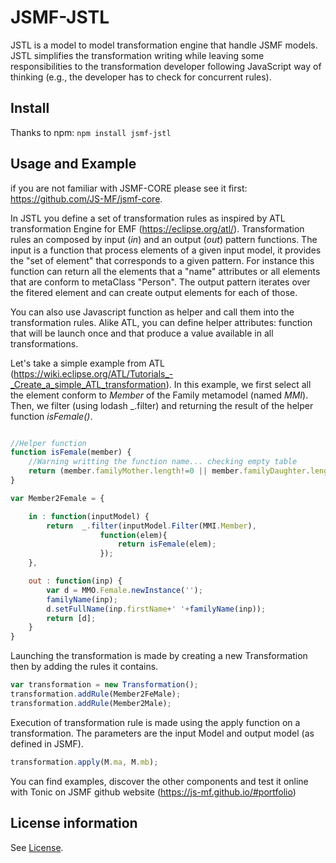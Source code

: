 # JSMF-JSTL

JSTL is a model to model transformation engine that handle JSMF models. JSTL simplifies the transformation writing while leaving some responsibilities to the transformation developer following JavaScript way of thinking (e.g., the developer has to check for concurrent rules).


## Install

Thanks to npm: `npm install jsmf-jstl`

## Usage and Example
if you are not familiar with JSMF-CORE please see it first: https://github.com/JS-MF/jsmf-core.

In JSTL you define a set of transformation rules as inspired by ATL transformation Engine for EMF (https://eclipse.org/atl/).
Transformation rules an composed by input (*in*) and an output (*out*) pattern functions. 
The input is a function that process elements of a given input model, it provides the "set of element" that corresponds to a given pattern. For instance
this function can return all the elements that a "name" attributes or all elements that are conform to metaClass "Person".
The output pattern iterates over the fitered element and can create output elements for each of those.

You can also use Javascript function as helper and call them into the transformation rules.
Alike ATL, you can define helper attributes: function that will be launch once and that produce a value available in all transformations.

Let's take a simple example from ATL (https://wiki.eclipse.org/ATL/Tutorials_-_Create_a_simple_ATL_transformation).
In this example, we first select all the element conform to *Member* of the Family metamodel (named *MMI*). Then, we filter (using lodash _.filter)
and returning the result of the helper function *isFemale()*.
```javascript

//Helper function
function isFemale(member) {
    //Warning writting the function name... checking empty table
    return (member.familyMother.length!=0 || member.familyDaughter.length!=0);
}

var Member2Female = {

    in : function(inputModel) {
        return  _.filter(inputModel.Filter(MMI.Member),
                    function(elem){
                        return isFemale(elem);
                    });
    },

    out : function(inp) {
        var d = MMO.Female.newInstance('');
        familyName(inp);
        d.setFullName(inp.firstName+' '+familyName(inp));
        return [d];
    }
}
```

Launching the transformation is made by creating a new Transformation then by adding the rules it contains.
```javascript
var transformation = new Transformation();
transformation.addRule(Member2FeMale);
transformation.addRule(Member2Male);
```


Execution of transformation rule is made using the apply function on a transformation. The parameters
are the input Model and output model (as defined in JSMF).
```javascript
transformation.apply(M.ma, M.mb);

```

You can find examples, discover the other components and test it online with Tonic on JSMF github website (https://js-mf.github.io/#portfolio)

## License information

See [License](LICENSE).
